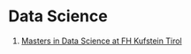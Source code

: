 # Data Science

1. [Masters in Data Science at FH Kufstein Tirol](https://www.fh-kufstein.ac.at/eng/study/master/data-science-intelligent-analytics-pt)
